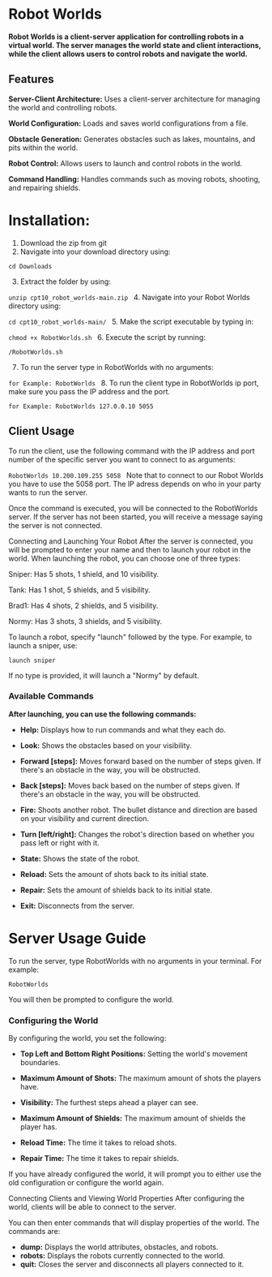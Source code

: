 # Robot Worlds

**Robot Worlds is a client-server application for controlling robots in a virtual world. The server manages the world state and client interactions, while the client allows users to control robots and navigate the world.**

## Features

**Server-Client Architecture:** Uses a client-server architecture for managing the world and controlling robots.

**World Configuration:** Loads and saves world configurations from a file.

**Obstacle Generation:** Generates obstacles such as lakes, mountains, and pits within the world.

**Robot Control:** Allows users to launch and control robots in the world.

**Command Handling:** Handles commands such as moving robots, shooting, and repairing shields.

# Installation:
1. Download the zip from git
2. Navigate into your download directory using:

`cd Downloads`

3. Extract the folder by using:

`unzip cpt10_robot_worlds-main.zip
`
4. Navigate into your Robot Worlds directory using:

`cd cpt10_robot_worlds-main/
`
5. Make the script executable by typing in:

`chmod +x RobotWorlds.sh
`
6. Execute the script by running:

`/RobotWorlds.sh`

7. To run the server type in RobotWorlds with no arguments:

`for Example: RobotWorlds
`
8. To run the client type in RobotWorlds ip port, make sure you pass the IP address and the port.

`for Example: RobotWorlds 127.0.0.10 5055
`
## Client Usage
To run the client, use the following command with the IP address and port number of the specific server you want to connect to as arguments:

`RobotWorlds 10.200.109.255 5058
`
Note that to connect to our Robot Worlds you have to use the 5058 port. The IP adress depends on who in your party wants to run the server.


Once the command is executed, you will be connected to the RobotWorlds server. If the server has not been started, you will receive a message saying the server is not connected.

Connecting and Launching Your Robot
After the server is connected, you will be prompted to enter your name and then to launch your robot in the world.
When launching the robot, you can choose one of three types:


Sniper: Has 5 shots, 1 shield, and 10 visibility.

Tank: Has 1 shot, 5 shields, and 5 visibility.

Brad1: Has 4 shots, 2 shields, and 5 visibility.

Normy: Has 3 shots, 3 shields, and 5 visibility.

To launch a robot, specify "launch" followed by the type. For example, to launch a sniper, use:

`launch sniper
`

If no type is provided, it will launch a "Normy" by default.

### Available Commands

**After launching, you can use the following commands:**


* **Help:** Displays how to run commands and what they each do.

* **Look:** Shows the obstacles based on your visibility.

* **Forward [steps]:** Moves forward based on the number of steps given. If there's an obstacle in the way, you will be obstructed.

* **Back [steps]:** Moves back based on the number of steps given. If there's an obstacle in the way, you will be obstructed.

* **Fire:** Shoots another robot. The bullet distance and direction are based on your visibility and current direction.

* **Turn [left/right]:** Changes the robot's direction based on whether you pass left or right with it.

* **State:** Shows the state of the robot.

* **Reload:** Sets the amount of shots back to its initial state.

* **Repair:** Sets the amount of shields back to its initial state.

* **Exit:** Disconnects from the server.

# Server Usage Guide

To run the server, type RobotWorlds with no arguments in your terminal. For example:

`RobotWorlds`

You will then be prompted to configure the world.

### Configuring the World

By configuring the world, you set the following:

* **Top Left and Bottom Right Positions:** Setting the world's movement boundaries.

* **Maximum Amount of Shots:** The maximum amount of shots the players have.

* **Visibility:** The furthest steps ahead a player can see.

* **Maximum Amount of Shields:** The maximum amount of shields the player has.

* **Reload Time:** The time it takes to reload shots.

* **Repair Time:** The time it takes to repair shields.

If you have already configured the world, it will prompt you to either use the old configuration or configure the world again.

Connecting Clients and Viewing World Properties
After configuring the world, clients will be able to connect to the server.

You can then enter commands that will display properties of the world. The commands are:

* **dump:** Displays the world attributes, obstacles, and robots.
* **robots:** Displays the robots currently connected to the world.
* **quit:** Closes the server and disconnects all players connected to it.
